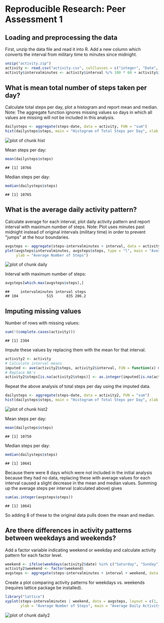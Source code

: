 # Reproducible Research: Peer Assessment 1

## Loading and preprocessing the data

First, unzip the data file and read it into R. Add a new column which converts the interval from military time to minutes since midnight.


```r
unzip("activity.zip")
activity <- read.csv("activity.csv", colClasses = c("integer", "Date", "integer"))
activity$intervalminutes <- activity$interval %/% 100 * 60 + activity$interval %% 100
```

## What is mean total number of steps taken per day?

Calculate total steps per day, plot a histogram and report mean and median.
Note: The aggregate function ignores missing values so days in which all values are missing will not be included in this analysis.


```r
dailysteps <- aggregate(steps~date, data = activity, FUN = "sum")
hist(dailysteps$steps, main = "Histogram of Total Steps per Day", xlab = "Total Steps per Day")
```

![plot of chunk hist](figure/hist.png) 

Mean steps per day:

```r
mean(dailysteps$steps)
```

```
## [1] 10766
```

Median steps per day:

```r
median(dailysteps$steps)
```

```
## [1] 10765
```

## What is the average daily activity pattern?

Calculate average for each interval, plot daily activity pattern and report interval with maximum number of steps.
Note: Plot uses minutes past midnight instead of original intervals (military time) in order to prevent "jumps" at the hour boundaries.


```r
avgsteps <- aggregate(steps~intervalminutes + interval, data = activity, FUN = "mean")
plot(avgsteps$intervalminutes, avgsteps$steps, type = "l", main = "Average Daily Activity", xlab = "Minutes", 
     ylab = "Average Number of Steps")
```

![plot of chunk daily](figure/daily.png) 

Interval with maximum number of steps:


```r
avgsteps[which.max(avgsteps$steps),]
```

```
##     intervalminutes interval steps
## 104             515      835 206.2
```

## Imputing missing values

Number of rows with missing values:


```r
sum(!(complete.cases(activity)))
```

```
## [1] 2304
```

Impute these values by replacing them with the mean for that interval.


```r
activity2 <- activity
# Calculate interval means
imputed <- ave(activity2$steps, activity2$interval, FUN = function(x) mean(x, na.rm = T))
# Replace NA's
activity2$steps[is.na(activity2$steps)] <- as.integer(imputed[is.na(activity2$steps)])
```

Repeat the above analysis of total steps per day using the imputed data.


```r
dailysteps <- aggregate(steps~date, data = activity2, FUN = "sum")
hist(dailysteps$steps, main = "Histogram of Total Steps per Day", xlab = "Total Steps per Day")
```

![plot of chunk hist2](figure/hist2.png) 

Mean steps per day:

```r
mean(dailysteps$steps)
```

```
## [1] 10750
```

Median steps per day:

```r
median(dailysteps$steps)
```

```
## [1] 10641
```

Because there were 8 days which were not included in the initial analysis because they had no data, replacing these with average values for each interval caused a slight decrease in the  mean and median values. Summing up the average steps per interval (calculated above) gives


```r
sum(as.integer(avgsteps$steps))
```

```
## [1] 10641
```

So adding 8 of these to the original data pulls down the mean and median.

## Are there differences in activity patterns between weekdays and weekends?

Add a factor variable indicating weekend or weekday and calculate activity pattern for each factor level.


```r
weekend <- ifelse(weekdays(activity2$date) %in% c("Saturday", "Sunday"), "weekend", "weekday")
activity2$weekend <- factor(weekend)
avgsteps <- aggregate(steps~intervalminutes + interval + weekend, data = activity2, FUN = "mean")
```

Create a plot comparing activity patterns for weekdays vs. weekends (requires lattice package be installed).


```r
library("lattice")
xyplot(steps~intervalminutes | weekend, data = avgsteps, layout = c(1, 2), type = "l", xlab = "Minutes", 
       ylab = "Average Number of Steps", main = "Average Daily Activity - Weekends ve Weekdays")
```

![plot of chunk daily2](figure/daily2.png) 
